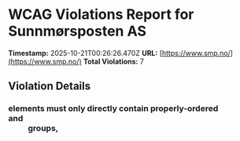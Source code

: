 # WCAG Violations Report for Sunnmørsposten AS

**Timestamp:** 2025-10-21T00:26:26.470Z
**URL:** [https://www.smp.no/](https://www.smp.no/)
**Total Violations:** 7

## Violation Details

### <dl> elements must only directly contain properly-ordered <dt> and <dd> groups, <script>, <template> or <div> elements

- **Impact:** serious
- **Description:** Ensure <dl> elements are structured correctly
- **Help URL:** https://dequeuniversity.com/rules/axe/4.10/definition-list?application=playwright
- **Tags:** cat.structure, wcag2a, wcag131, EN-301-549, EN-9.1.3.1
- **Count:** 2

#### Affected Elements:

- `.Credits:nth-child(2) > dl:nth-child(3)`
- `.Credits:nth-child(2) > dl:nth-child(4)`

### Aside should not be contained in another landmark

- **Impact:** moderate
- **Description:** Ensure the complementary landmark or aside is at top level
- **Help URL:** https://dequeuniversity.com/rules/axe/4.10/landmark-complementary-is-top-level?application=playwright
- **Tags:** cat.semantics, best-practice
- **Count:** 1

#### Affected Elements:

- `.teaserasides`

### Main landmark should not be contained in another landmark

- **Impact:** moderate
- **Description:** Ensure the main landmark is at top level
- **Help URL:** https://dequeuniversity.com/rules/axe/4.10/landmark-main-is-top-level?application=playwright
- **Tags:** cat.semantics, best-practice
- **Count:** 99

#### Affected Elements:

- `.gridfullsize.hot40.life20 > a > .text.t100`
- `.Bundles:nth-child(1) > .OnePlusXTeasers.grid > .gridspotlight.card-size-large.hot60 > a > .text.t100`
- `.Bundles:nth-child(1) > .OnePlusXTeasers.grid > .hot40.gridspotlightside.life20 > a > .text.t100`
- `.is-primary-skin > a > .text.t100`
- `.flipped.OnePlusXTeasers.grid:nth-child(1) > .gridspotlightside.hot60.life20 > a > .text.t100`
- `.hot70.gridspotlight.card-size-large > a > .text.t100`
- `.flipped.OnePlusXTeasers.grid:nth-child(1) > .hot40.gridspotlightside.life20 > a > .text.t100`
- `.ThreeTeasers.grid:nth-child(2) > .hot70.life40.gridtriple > a > .text.t100`
- `.is-dark-skin.life60.hot70 > a > .text.t100`
- `.ThreeTeasers.grid:nth-child(2) > .life40.gridtriple.hot60 > a > .text.t100`
- `.card-size-medium.griddouble.is-aske-skin > a > .text.t100`
- `.card-size-medium.griddouble.life60 > a > .text.t100`
- `.breaking > a > .text.t100`
- `.griddouble.is-aske-skin.no-image > a > .text.t100`
- `.AdWithTeaser.grid:nth-child(6) > .life40.gridtriple.hot60 > a > .text.t100`
- `.life60.hot30.gridtriple > a > .text.t100`
- `.ThreeTeasers.grid:nth-child(7) > .is-aske-skin.no-image.is-skin > a > .text.t100`
- `.hot80 > a > .text.t100`
- `.OnePlusXTeasers.grid:nth-child(8) > .gridspotlight.card-size-large.hot60 > a > .text.t100`
- `.is-prefix-red-skin > a > .text.t100`
- `.OnePlusXTeasers.grid:nth-child(8) > .life40.gridspotlightside.hot60 > a > .text.t100`
- `.flipped.OnePlusXTeasers.grid:nth-child(10) > .is-aske-skin.is-skin.life40 > a > .text.t100`
- `.flipped.OnePlusXTeasers.grid:nth-child(10) > .gridspotlight.card-size-large.hot40 > a > .text.t100`
- `.flipped.OnePlusXTeasers.grid:nth-child(10) > .hot70.life40.gridspotlightside > a > .text.t100`
- `.flipped.OnePlusXTeasers.grid:nth-child(10) > .hot50.no-image.gridspotlightside > a > .text.t100`
- `.ThreeTeasers.grid:nth-child(13) > .life40.gridtriple.hot60:nth-child(1) > a > .text.t100`
- `.ThreeTeasers.grid:nth-child(13) > .hot40.gridtriple.life20 > a > .text.t100`
- `.ThreeTeasers.grid:nth-child(13) > .opinion.life40.gridtriple > a > .text.t100`
- `.OnePlusXTeasers.grid:nth-child(15) > .gridspotlight.card-size-large.hot60 > a > .text.t100`
- `.OnePlusXTeasers.grid:nth-child(15) > .life60.gridspotlightside.hot60 > a > .text.t100`
- `.opinion.hot50.gridspotlightside > a > .text.t100`
- `.AdWithTeaser.flipped.grid:nth-child(16) > .life40.gridtriple.hot60 > a > .text.t100`
- `.opinion.life40.gridspotlightside:nth-child(1) > a > .text.t100`
- `.flipped.OnePlusXTeasers.grid:nth-child(17) > .gridspotlight.card-size-large.hot40 > a > .text.t100`
- `.flipped.OnePlusXTeasers.grid:nth-child(17) > .opinion.life40.gridspotlightside:nth-child(3) > a > .text.t100`
- `.no-image.gridspotlightside.hot60 > a > .text.t100`
- `.hot50.gridtriple.life20:nth-child(1) > a > .text.t100`
- `.variant-a.hot50.gridtriple > a > .text.t100`
- `.ThreeTeasers.grid:nth-child(18) > .hot40.gridtriple.life20 > a > .text.t100`
- `.ThreeTeasers.grid:nth-child(20) > .hot40.life40.gridtriple:nth-child(1) > a > .text.t100`
- `.ThreeTeasers.grid:nth-child(20) > .hot30.gridtriple.life20 > a > .text.t100`
- `.hot40.life40.gridtriple:nth-child(3) > a > .text.t100`
- `.AdWithTeaser.grid:nth-child(21) > .hot30.gridtriple.life20 > a > .text.t100`
- `.griddouble.no-image.hot40:nth-child(1) > a > .text.t100`
- `.tip > a > .text.t100`
- `.OnePlusXTeasers.grid:nth-child(24) > .gridspotlight.card-size-large.hot40 > a > .text.t100`
- `.hot30.gridspotlightside.life20 > a > .text.t100`
- `.OnePlusXTeasers.grid:nth-child(24) > .gridspotlightside.hot60.life20 > a > .text.t100`
- `.AdWithTeaser.flipped.grid:nth-child(25) > .gridtriple.hot60.life20 > a > .text.t100`
- `.ThreeTeasers.grid:nth-child(26) > .hot30.gridtriple.life20 > a > .text.t100`
- `.life60.hot40.gridtriple > a > .text.t100`
- `.ThreeTeasers.grid:nth-child(26) > .hot50.gridtriple.life20 > a > .text.t100`
- `.flipped.OnePlusXTeasers.grid:nth-child(27) > .life40.gridspotlightside.hot60 > a > .text.t100`
- `.flipped.OnePlusXTeasers.grid:nth-child(27) > .gridspotlight.card-size-large.hot40 > a > .text.t100`
- `.flipped.OnePlusXTeasers.grid:nth-child(27) > .gridspotlightside.hot60.life20 > a > .text.t100`
- `.flipped.OnePlusXTeasers.grid:nth-child(27) > .no-image.hot40.gridspotlightside > a > .text.t100`
- `.OnePlusXTeasers.grid:nth-child(29) > .opinion.gridspotlight.card-size-large > a > .text.t100`
- `.OnePlusXTeasers.grid:nth-child(29) > .gridspotlightside.hot60.life20 > a > .text.t100`
- `.hot30.life40.gridspotlightside > a > .text.t100`
- `.hot30.opinion.gridtriple > a > .text.t100`
- `.ThreeTeasers.grid:nth-child(30) > .is-aske-skin.is-skin.hot40 > a > .text.t100`
- `.hot30.gridtriple.life20:nth-child(3) > a > .text.t100`
- `.is-aske-skin.hot50.no-image > a > .text.t100`
- `.flipped.OnePlusXTeasers.grid:nth-child(33) > .gridspotlight.card-size-large.hot40 > a > .text.t100`
- `.hot70.opinion.life40 > a > .text.t100`
- `.flipped.OnePlusXTeasers.grid:nth-child(33) > .hot40.gridspotlightside.life20 > a > .text.t100`
- `.opinion.hot40.life40 > a > .text.t100`
- `.OnePlusXTeasers.grid:nth-child(35) > .gridspotlight.card-size-large.hot40 > a > .text.t100`
- `.life40.gridspotlightside.hot60:nth-child(2) > a > .text.t100`
- `.OnePlusXTeasers.grid:nth-child(35) > .life40.gridspotlightside.hot60:nth-child(3) > a > .text.t100`
- `.ThreeTeasers.grid:nth-child(37) > .gridtriple.hot60.life20 > a > .text.t100`
- `.ThreeTeasers.grid:nth-child(37) > .hot40.life40.gridtriple > a > .text.t100`
- `.ThreeTeasers.grid:nth-child(37) > .life40.gridtriple.hot60 > a > .text.t100`
- `.breakingvarsel.is-aske-skin.is-skin > a > .text.t100`
- `.flipped.OnePlusXTeasers.grid:nth-child(40) > .life40.gridspotlightside.hot60 > a > .text.t100`
- `.flipped.OnePlusXTeasers.grid:nth-child(40) > .gridspotlight.card-size-large.hot40 > a > .text.t100`
- `.hot50.life40.gridspotlightside > a > .text.t100`
- `.flipped.OnePlusXTeasers.grid:nth-child(40) > .is-aske-skin.no-image.is-skin > a > .text.t100`
- `.AdWithTeaser.grid:nth-child(41) > .hot70.life40.gridtriple > a > .text.t100`
- `.OnePlusXTeasers.grid:nth-child(42) > .gridspotlight.card-size-large.hot40 > a > .text.t100`
- `.OnePlusXTeasers.grid:nth-child(42) > .is-dark-skin.is-skin.hot40 > a > .text.t100`
- `.variant-a.grade.is-aske-skin > a > .text.t100`
- `.OnePlusXTeasers.grid:nth-child(42) > .no-image.hot40.gridspotlightside > a > .text.t100`
- `.ThreeTeasers.grid:nth-child(43) > .hot40.life40.gridtriple > a > .text.t100`
- `.no-image.hot40.gridtriple:nth-child(2) > a > .text.t100`
- `.no-image.hot40.gridtriple:nth-child(3) > a > .text.t100`
- `.is-dark-skin.is-skin.life40 > a > .text.t100`
- `.opinion.hot50.gridspotlight > a > .text.t100`
- `.flipped.OnePlusXTeasers.grid:nth-child(44) > .no-image.hot40.gridspotlightside > a > .text.t100`
- `.flipped.OnePlusXTeasers.grid:nth-child(44) > .is-dark-skin.is-skin.hot40 > a > .text.t100`
- `.OnePlusXTeasers.grid:nth-child(45) > .gridspotlight.card-size-large.life40 > a > .text.t100`
- `.OnePlusXTeasers.grid:nth-child(45) > .hot50.gridspotlightside.life20 > a > .text.t100`
- `.OnePlusXTeasers.grid:nth-child(45) > .life40.gridspotlightside.hot60 > a > .text.t100`
- `.ThreeTeasers.grid:nth-child(46) > .life40.gridtriple.hot60 > a > .text.t100`
- `.ThreeTeasers.grid:nth-child(46) > .hot50.gridtriple.life20:nth-child(2) > a > .text.t100`
- `.is-dark-skin.hot50.is-skin > a > .text.t100`
- `.flipped.OnePlusXTeasers.grid:nth-child(47) > .hot50.gridspotlightside.life20 > a > .text.t100`
- `.flipped.OnePlusXTeasers.grid:nth-child(47) > .opinion.gridspotlight.card-size-large > a > .text.t100`
- `.flipped.OnePlusXTeasers.grid:nth-child(47) > .gridspotlightside.hot60.life20 > a > .text.t100`

### Document should not have more than one main landmark

- **Impact:** moderate
- **Description:** Ensure the document has at most one main landmark
- **Help URL:** https://dequeuniversity.com/rules/axe/4.10/landmark-no-duplicate-main?application=playwright
- **Tags:** cat.semantics, best-practice
- **Count:** 1

#### Affected Elements:

- `.Layout`

### Landmarks should have a unique role or role/label/title (i.e. accessible name) combination

- **Impact:** moderate
- **Description:** Ensure landmarks are unique
- **Help URL:** https://dequeuniversity.com/rules/axe/4.10/landmark-unique?application=playwright
- **Tags:** cat.semantics, best-practice
- **Count:** 2

#### Affected Elements:

- `.top`
- `.Layout`

### All page content should be contained by landmarks

- **Impact:** moderate
- **Description:** Ensure all page content is contained by landmarks
- **Help URL:** https://dequeuniversity.com/rules/axe/4.10/region?application=playwright
- **Tags:** cat.keyboard, best-practice
- **Count:** 1

#### Affected Elements:

- `.breaking-stripe`

### Elements should not have tabindex greater than zero

- **Impact:** serious
- **Description:** Ensure tabindex attribute values are not greater than 0
- **Help URL:** https://dequeuniversity.com/rules/axe/4.10/tabindex?application=playwright
- **Tags:** cat.keyboard, best-practice
- **Count:** 2

#### Affected Elements:

- `.user`
- `.main`
